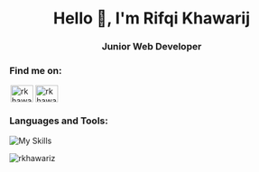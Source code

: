<h1 align="center">Hello 👋, I'm Rifqi Khawarij</h1>
<h3 align="center">Junior Web Developer</h3>

<h3 align="left">Find me on:</h3>
<p style="margin: 2px;" align="left">
  <a href="https://linkedin.com/in/rkhawariz" target="_blank"
    ><img
      align="center"
      src="https://raw.githubusercontent.com/rahuldkjain/github-profile-readme-generator/master/src/images/icons/Social/linked-in-alt.svg"
      alt="rkhawariz"
      height="30"
      width="40"
  /></a>
  <a href="https://instagram.com/rkhawariz" target="_blank"
    ><img
      align="center"
      src="https://raw.githubusercontent.com/rahuldkjain/github-profile-readme-generator/master/src/images/icons/Social/instagram.svg"
      alt="rkhawariz"
      height="30"
      width="40"
  /></a>
</p>

<h3 align="left">Languages and Tools:</h3>

![My Skills](https://skillicons.dev/icons?i=html,css,js,bootstrap,ai,php,py,laravel,flask,mongodb,mysql,git,react&perline=7)
<p>
  <img
    align="center"
    src="https://github-readme-stats.vercel.app/api/top-langs?username=rkhawariz&show_icons=true&locale=en&layout=compact"
    alt="rkhawariz"
  />
</p>

